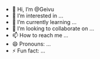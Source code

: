 - 👋 Hi, I’m @Geivu
- 👀 I’m interested in ...
- 🌱 I’m currently learning ...
- 💞️ I’m looking to collaborate on ...
- 📫 How to reach me ...
- 😄 Pronouns: ...
- ⚡ Fun fact: ...

<!---
Geivu/Geivu is a ✨ special ✨ repository because its `README.md` (this file) appears on your GitHub profile.
You can click the Preview link to take a look at your changes.
--->
